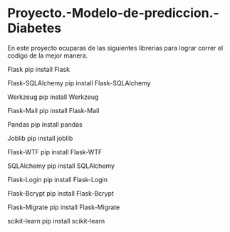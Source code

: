 # Proyecto.-Modelo-de-prediccion.-Diabetes

En este proyecto ocuparas de las siguientes librerias para lograr correr el codigo de la mejor manera.

Flask
pip install Flask

Flask-SQLAlchemy
pip install Flask-SQLAlchemy

Werkzeug
pip install Werkzeug

Flask-Mail
pip install Flask-Mail

Pandas
pip install pandas

Joblib
pip install joblib

Flask-WTF
pip install Flask-WTF

SQLAlchemy
pip install SQLAlchemy

Flask-Login
pip install Flask-Login

Flask-Bcrypt
pip install Flask-Bcrypt

Flask-Migrate
pip install Flask-Migrate

scikit-learn
pip install scikit-learn
